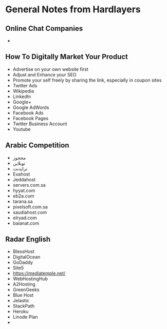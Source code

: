 # General Notes from Hardlayers

## Online Chat Companies
- 


## How To Digitally Market Your Product
- Advertise on your own website first
- Adjust and Enhance your SEO
- Promote your self freely by sharing the link, especially in coupon sites
- Twitter Ads
- Wikipedia
- LinkedIn
- Google+
- Google AdWords
- Facebook Ads
- Facebook Pages
- Twitter Business Account
- Youtube


## Arabic Competition
- محجوز
- توبلاين
- ترايدنت
- Exahost
- Jeddahost
- servers.com.sa
- hyyat.com
- eb2a.com
- tarana.sa
- pixelsoft.com.sa
- saudiahost.com
- elryad.com
- baianat.com


## Radar English
- BlessHost
- DigitalOcean
- GoDaddy
- Site5
- https://mediatemple.net/
- WebHostingHub
- A2Hosting
- GreenGeeks
- Blue Host
- Jelastic
- StackPath
- Heroku
- Linode Plan
- 